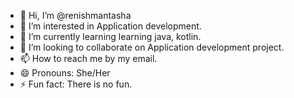 - 👋 Hi, I’m @renishmantasha
- 👀 I’m interested in Application development.
- 🌱 I’m currently learning learning java, kotlin.
- 💞️ I’m looking to collaborate on Application development project.
- 📫 How to reach me by my email.
- 😄 Pronouns: She/Her
- ⚡ Fun fact: There is no fun.

<!---
renishmantasha/renishmantasha is a ✨ special ✨ repository because its `README.md` (this file) appears on your GitHub profile.
You can click the Preview link to take a look at your changes.
--->
